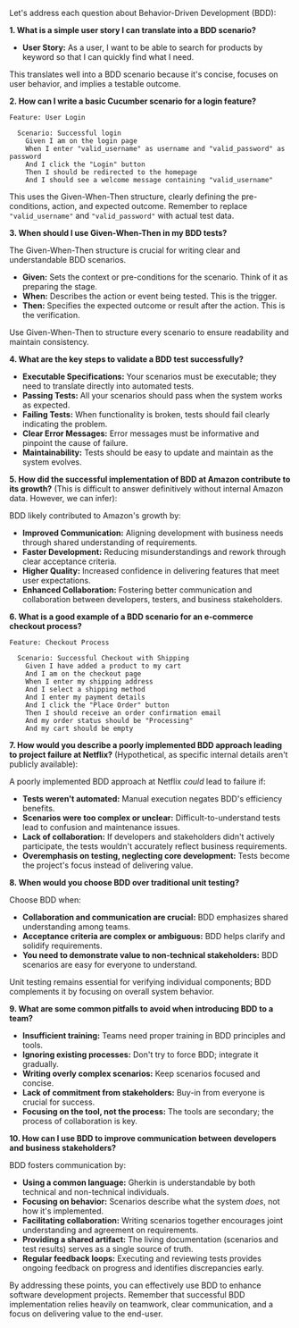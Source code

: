 Let's address each question about Behavior-Driven Development (BDD):

**1. What is a simple user story I can translate into a BDD scenario?**

* **User Story:** As a user, I want to be able to search for products by keyword so that I can quickly find what I need.

This translates well into a BDD scenario because it's concise, focuses on user behavior, and implies a testable outcome.


**2. How can I write a basic Cucumber scenario for a login feature?**

```gherkin
Feature: User Login

  Scenario: Successful login
    Given I am on the login page
    When I enter "valid_username" as username and "valid_password" as password
    And I click the "Login" button
    Then I should be redirected to the homepage
    And I should see a welcome message containing "valid_username"
```

This uses the Given-When-Then structure, clearly defining the pre-conditions, action, and expected outcome.  Remember to replace `"valid_username"` and `"valid_password"` with actual test data.


**3. When should I use Given-When-Then in my BDD tests?**

The Given-When-Then structure is crucial for writing clear and understandable BDD scenarios.  

* **Given:** Sets the context or pre-conditions for the scenario.  Think of it as preparing the stage.
* **When:** Describes the action or event being tested.  This is the trigger.
* **Then:** Specifies the expected outcome or result after the action. This is the verification.

Use Given-When-Then to structure every scenario to ensure readability and maintain consistency.


**4. What are the key steps to validate a BDD test successfully?**

* **Executable Specifications:**  Your scenarios must be executable; they need to translate directly into automated tests.
* **Passing Tests:**  All your scenarios should pass when the system works as expected.
* **Failing Tests:**  When functionality is broken, tests should fail clearly indicating the problem.
* **Clear Error Messages:**  Error messages must be informative and pinpoint the cause of failure.
* **Maintainability:**  Tests should be easy to update and maintain as the system evolves.


**5. How did the successful implementation of BDD at Amazon contribute to its growth?** (This is difficult to answer definitively without internal Amazon data.  However, we can infer):

BDD likely contributed to Amazon's growth by:

* **Improved Communication:** Aligning development with business needs through shared understanding of requirements.
* **Faster Development:** Reducing misunderstandings and rework through clear acceptance criteria.
* **Higher Quality:**  Increased confidence in delivering features that meet user expectations.
* **Enhanced Collaboration:** Fostering better communication and collaboration between developers, testers, and business stakeholders.


**6. What is a good example of a BDD scenario for an e-commerce checkout process?**

```gherkin
Feature: Checkout Process

  Scenario: Successful Checkout with Shipping
    Given I have added a product to my cart
    And I am on the checkout page
    When I enter my shipping address
    And I select a shipping method
    And I enter my payment details
    And I click the "Place Order" button
    Then I should receive an order confirmation email
    And my order status should be "Processing"
    And my cart should be empty
```


**7. How would you describe a poorly implemented BDD approach leading to project failure at Netflix?** (Hypothetical, as specific internal details aren't publicly available):

A poorly implemented BDD approach at Netflix *could* lead to failure if:

* **Tests weren't automated:**  Manual execution negates BDD's efficiency benefits.
* **Scenarios were too complex or unclear:**  Difficult-to-understand tests lead to confusion and maintenance issues.
* **Lack of collaboration:**  If developers and stakeholders didn't actively participate, the tests wouldn't accurately reflect business requirements.
* **Overemphasis on testing, neglecting core development:** Tests become the project's focus instead of delivering value.


**8. When would you choose BDD over traditional unit testing?**

Choose BDD when:

* **Collaboration and communication are crucial:**  BDD emphasizes shared understanding among teams.
* **Acceptance criteria are complex or ambiguous:**  BDD helps clarify and solidify requirements.
* **You need to demonstrate value to non-technical stakeholders:** BDD scenarios are easy for everyone to understand.

Unit testing remains essential for verifying individual components; BDD complements it by focusing on overall system behavior.


**9. What are some common pitfalls to avoid when introducing BDD to a team?**

* **Insufficient training:** Teams need proper training in BDD principles and tools.
* **Ignoring existing processes:**  Don't try to force BDD; integrate it gradually.
* **Writing overly complex scenarios:** Keep scenarios focused and concise.
* **Lack of commitment from stakeholders:**  Buy-in from everyone is crucial for success.
* **Focusing on the tool, not the process:**  The tools are secondary; the process of collaboration is key.


**10. How can I use BDD to improve communication between developers and business stakeholders?**

BDD fosters communication by:

* **Using a common language:** Gherkin is understandable by both technical and non-technical individuals.
* **Focusing on behavior:** Scenarios describe what the system *does*, not how it's implemented.
* **Facilitating collaboration:**  Writing scenarios together encourages joint understanding and agreement on requirements.
* **Providing a shared artifact:**  The living documentation (scenarios and test results) serves as a single source of truth.
* **Regular feedback loops:**  Executing and reviewing tests provides ongoing feedback on progress and identifies discrepancies early.


By addressing these points, you can effectively use BDD to enhance software development projects. Remember that successful BDD implementation relies heavily on teamwork, clear communication, and a focus on delivering value to the end-user.
